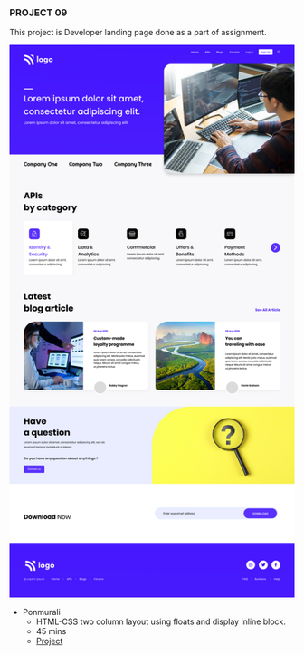 ### PROJECT 09

This project is Developer landing page done as a part of assignment.

![Project 01 Image](./9.png)

 - Ponmurali
    - HTML-CSS  two column layout using floats and display inline block.
    - 45 mins
    - [Project](https://preeminent-bombolone-205933.netlify.app/)
